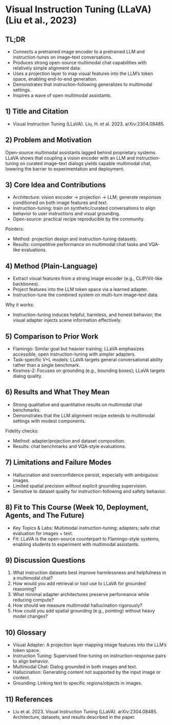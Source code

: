 # Visual Instruction Tuning (LLaVA) (Liu et al., 2023)

## TL;DR
- Connects a pretrained image encoder to a pretrained LLM and instruction-tunes on image–text conversations.
- Produces strong open-source multimodal chat capabilities with relatively simple alignment data.
- Uses a projection layer to map visual features into the LLM’s token space, enabling end-to-end generation.
- Demonstrates that instruction-following generalizes to multimodal settings.
- Inspires a wave of open multimodal assistants.

## 1) Title and Citation
- Visual Instruction Tuning (LLaVA). Liu, H. et al. 2023. arXiv:2304.08485.

## 2) Problem and Motivation
Open-source multimodal assistants lagged behind proprietary systems. LLaVA shows that coupling a vision encoder with an LLM and instruction-tuning on curated image–text dialogs yields capable multimodal chat, lowering the barrier to experimentation and deployment.

## 3) Core Idea and Contributions
- Architecture: vision encoder → projection → LLM; generate responses conditioned on both image features and text.
- Instruction-tuning: train on synthetic/curated conversations to align behavior to user instructions and visual grounding.
- Open-source: practical recipe reproducible by the community.

Pointers:
- Method: projection design and instruction-tuning datasets.
- Results: competitive performance on multimodal chat tasks and VQA-like evaluations.

## 4) Method (Plain-Language)
- Extract visual features from a strong image encoder (e.g., CLIP/Vit-like backbones).
- Project features into the LLM token space via a learned adapter.
- Instruction-tune the combined system on multi-turn image–text data.

Why it works:
- Instruction-tuning induces helpful, harmless, and honest behavior; the visual adapter injects scene information effectively.

## 5) Comparison to Prior Work
- Flamingo: Similar goal but heavier training; LLaVA emphasizes accessible, open instruction-tuning with simpler adapters.
- Task-specific V+L models: LLaVA targets general conversational ability rather than a single benchmark.
- Kosmos-2: Focuses on grounding (e.g., bounding boxes); LLaVA targets dialog quality.

## 6) Results and What They Mean
- Strong qualitative and quantitative results on multimodal chat benchmarks.
- Demonstrates that the LLM alignment recipe extends to multimodal settings with modest components.

Fidelity checks:
- Method: adapter/projection and dataset composition.
- Results: chat benchmarks and VQA-style evaluations.

## 7) Limitations and Failure Modes
- Hallucination and overconfidence persist, especially with ambiguous images.
- Limited spatial precision without explicit grounding supervision.
- Sensitive to dataset quality for instruction-following and safety behavior.

## 8) Fit to This Course (Week 10, Deployment, Agents, and The Future)
- Key Topics & Labs: Multimodal instruction-tuning; adapters; safe chat evaluation for images + text.
- Fit: LLaVA is the open-source counterpart to Flamingo-style systems, enabling students to experiment with multimodal assistants.

## 9) Discussion Questions
1) What instruction datasets best improve harmlessness and helpfulness in a multimodal chat?
2) How would you add retrieval or tool use to LLaVA for grounded reasoning?
3) What minimal adapter architectures preserve performance while reducing compute?
4) How should we measure multimodal hallucination rigorously?
5) How could you add spatial grounding (e.g., pointing) without heavy model changes?

## 10) Glossary
- Visual Adapter: A projection layer mapping image features into the LLM’s token space.
- Instruction Tuning: Supervised fine-tuning on instruction–response pairs to align behavior.
- Multimodal Chat: Dialog grounded in both images and text.
- Hallucination: Generating content not supported by the input image or context.
- Grounding: Linking text to specific regions/objects in images.

## 11) References
- Liu et al. 2023. Visual Instruction Tuning (LLaVA). arXiv:2304.08485. Architecture, datasets, and results described in the paper.
